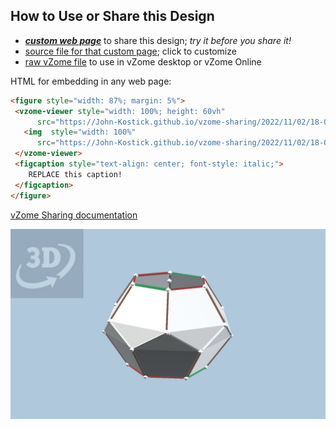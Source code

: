 
## How to Use or Share this Design

 - [***custom web page***][post] to share this design; *try it before you share it!*
 - [source file for that custom page][source]; click to customize
 - [raw vZome file][raw] to use in vZome desktop or vZome Online
 
 HTML for embedding in any web page:
 ```html
<figure style="width: 87%; margin: 5%">
  <vzome-viewer style="width: 100%; height: 60vh"
       src="https://John-Kostick.github.io/vzome-sharing/2022/11/02/18-02-35-Quasi-equilateral-C24/Quasi-equilateral-C24.vZome" >
    <img  style="width: 100%"
       src="https://John-Kostick.github.io/vzome-sharing/2022/11/02/18-02-35-Quasi-equilateral-C24/Quasi-equilateral-C24.png" >
  </vzome-viewer>
  <figcaption style="text-align: center; font-style: italic;">
     REPLACE this caption!
  </figcaption>
</figure>
 ```

[vZome Sharing documentation](https://vzome.github.io/vzome/sharing.html#how-it-works)

![Image](<Quasi-equilateral-C24.png>)


[post]: <https://John-Kostick.github.io/vzome-sharing/2022/11/02/Quasi-equilateral-C24-18-02-35.html>
[source]: <https://github.com/John-Kostick/vzome-sharing/edit/main/_posts/2022-11-02-Quasi-equilateral-C24-18-02-35.md>
[raw]: <https://raw.githubusercontent.com/John-Kostick/vzome-sharing/main/2022/11/02/18-02-35-Quasi-equilateral-C24/Quasi-equilateral-C24.vZome>